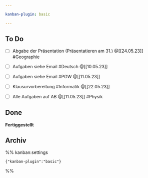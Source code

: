 ```yaml
---

kanban-plugin: basic

---
```


## To Do

- [ ] Abgabe der Präsentation (Präsentatieren am 31.) @[[24.05.23]] #Geographie
- [ ] Aufgaben siehe Email #Deutsch @[[10.05.23]]
- [ ] Aufgaben siehe Email #PGW @[[11.05.23]]
- [ ] Klausurvorbereitung #Informatik @[[22.05.23]]
- [ ] Alle Aufgaben auf AB @[[11.05.23]] #Physik


## Done

**Fertiggestellt**


## Archiv





%% kanban:settings
```
{"kanban-plugin":"basic"}
```
%%